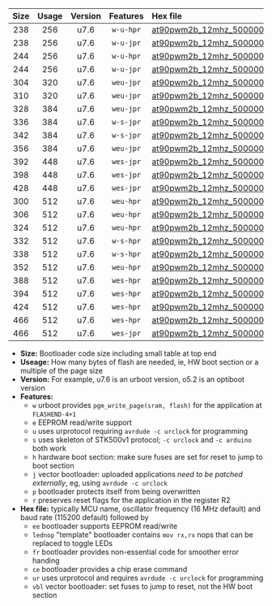 |Size|Usage|Version|Features|Hex file|
|:-:|:-:|:-:|:-:|:--|
|238|256|u7.6|`w-u-hpr`|[at90pwm2b_12mhz_500000bps_ur.hex](https://raw.githubusercontent.com/stefanrueger/urboot/main//at90pwm2b_12mhz_500000bps_ur.hex)|
|238|256|u7.6|`w-u-jpr`|[at90pwm2b_12mhz_500000bps_ur_vbl.hex](https://raw.githubusercontent.com/stefanrueger/urboot/main//at90pwm2b_12mhz_500000bps_ur_vbl.hex)|
|244|256|u7.6|`w-u-hpr`|[at90pwm2b_12mhz_500000bps_lednop_ur.hex](https://raw.githubusercontent.com/stefanrueger/urboot/main//at90pwm2b_12mhz_500000bps_lednop_ur.hex)|
|244|256|u7.6|`w-u-jpr`|[at90pwm2b_12mhz_500000bps_lednop_ur_vbl.hex](https://raw.githubusercontent.com/stefanrueger/urboot/main//at90pwm2b_12mhz_500000bps_lednop_ur_vbl.hex)|
|304|320|u7.6|`weu-jpr`|[at90pwm2b_12mhz_500000bps_ee_ur_vbl.hex](https://raw.githubusercontent.com/stefanrueger/urboot/main//at90pwm2b_12mhz_500000bps_ee_ur_vbl.hex)|
|310|320|u7.6|`weu-jpr`|[at90pwm2b_12mhz_500000bps_ee_lednop_ur_vbl.hex](https://raw.githubusercontent.com/stefanrueger/urboot/main//at90pwm2b_12mhz_500000bps_ee_lednop_ur_vbl.hex)|
|328|384|u7.6|`weu-jpr`|[at90pwm2b_12mhz_500000bps_ee_lednop_fr_ur_vbl.hex](https://raw.githubusercontent.com/stefanrueger/urboot/main//at90pwm2b_12mhz_500000bps_ee_lednop_fr_ur_vbl.hex)|
|336|384|u7.6|`w-s-jpr`|[at90pwm2b_12mhz_500000bps_vbl.hex](https://raw.githubusercontent.com/stefanrueger/urboot/main//at90pwm2b_12mhz_500000bps_vbl.hex)|
|342|384|u7.6|`w-s-jpr`|[at90pwm2b_12mhz_500000bps_lednop_vbl.hex](https://raw.githubusercontent.com/stefanrueger/urboot/main//at90pwm2b_12mhz_500000bps_lednop_vbl.hex)|
|356|384|u7.6|`weu-jpr`|[at90pwm2b_12mhz_500000bps_ee_lednop_fr_ce_ur_vbl.hex](https://raw.githubusercontent.com/stefanrueger/urboot/main//at90pwm2b_12mhz_500000bps_ee_lednop_fr_ce_ur_vbl.hex)|
|392|448|u7.6|`wes-jpr`|[at90pwm2b_12mhz_500000bps_ee_vbl.hex](https://raw.githubusercontent.com/stefanrueger/urboot/main//at90pwm2b_12mhz_500000bps_ee_vbl.hex)|
|398|448|u7.6|`wes-jpr`|[at90pwm2b_12mhz_500000bps_ee_lednop_vbl.hex](https://raw.githubusercontent.com/stefanrueger/urboot/main//at90pwm2b_12mhz_500000bps_ee_lednop_vbl.hex)|
|428|448|u7.6|`wes-jpr`|[at90pwm2b_12mhz_500000bps_ee_lednop_fr_vbl.hex](https://raw.githubusercontent.com/stefanrueger/urboot/main//at90pwm2b_12mhz_500000bps_ee_lednop_fr_vbl.hex)|
|300|512|u7.6|`weu-hpr`|[at90pwm2b_12mhz_500000bps_ee_ur.hex](https://raw.githubusercontent.com/stefanrueger/urboot/main//at90pwm2b_12mhz_500000bps_ee_ur.hex)|
|306|512|u7.6|`weu-hpr`|[at90pwm2b_12mhz_500000bps_ee_lednop_ur.hex](https://raw.githubusercontent.com/stefanrueger/urboot/main//at90pwm2b_12mhz_500000bps_ee_lednop_ur.hex)|
|324|512|u7.6|`weu-hpr`|[at90pwm2b_12mhz_500000bps_ee_lednop_fr_ur.hex](https://raw.githubusercontent.com/stefanrueger/urboot/main//at90pwm2b_12mhz_500000bps_ee_lednop_fr_ur.hex)|
|332|512|u7.6|`w-s-hpr`|[at90pwm2b_12mhz_500000bps.hex](https://raw.githubusercontent.com/stefanrueger/urboot/main//at90pwm2b_12mhz_500000bps.hex)|
|338|512|u7.6|`w-s-hpr`|[at90pwm2b_12mhz_500000bps_lednop.hex](https://raw.githubusercontent.com/stefanrueger/urboot/main//at90pwm2b_12mhz_500000bps_lednop.hex)|
|352|512|u7.6|`weu-hpr`|[at90pwm2b_12mhz_500000bps_ee_lednop_fr_ce_ur.hex](https://raw.githubusercontent.com/stefanrueger/urboot/main//at90pwm2b_12mhz_500000bps_ee_lednop_fr_ce_ur.hex)|
|388|512|u7.6|`wes-hpr`|[at90pwm2b_12mhz_500000bps_ee.hex](https://raw.githubusercontent.com/stefanrueger/urboot/main//at90pwm2b_12mhz_500000bps_ee.hex)|
|394|512|u7.6|`wes-hpr`|[at90pwm2b_12mhz_500000bps_ee_lednop.hex](https://raw.githubusercontent.com/stefanrueger/urboot/main//at90pwm2b_12mhz_500000bps_ee_lednop.hex)|
|424|512|u7.6|`wes-hpr`|[at90pwm2b_12mhz_500000bps_ee_lednop_fr.hex](https://raw.githubusercontent.com/stefanrueger/urboot/main//at90pwm2b_12mhz_500000bps_ee_lednop_fr.hex)|
|466|512|u7.6|`wes-hpr`|[at90pwm2b_12mhz_500000bps_ee_lednop_fr_ce.hex](https://raw.githubusercontent.com/stefanrueger/urboot/main//at90pwm2b_12mhz_500000bps_ee_lednop_fr_ce.hex)|
|466|512|u7.6|`wes-jpr`|[at90pwm2b_12mhz_500000bps_ee_lednop_fr_ce_vbl.hex](https://raw.githubusercontent.com/stefanrueger/urboot/main//at90pwm2b_12mhz_500000bps_ee_lednop_fr_ce_vbl.hex)|

- **Size:** Bootloader code size including small table at top end
- **Useage:** How many bytes of flash are needed, ie, HW boot section or a multiple of the page size
- **Version:** For example, u7.6 is an urboot version, o5.2 is an optiboot version
- **Features:**
  + `w` urboot provides `pgm_write_page(sram, flash)` for the application at `FLASHEND-4+1`
  + `e` EEPROM read/write support
  + `u` uses urprotocol requiring `avrdude -c urclock` for programming
  + `s` uses skeleton of STK500v1 protocol; `-c urclock` and `-c arduino` both work
  + `h` hardware boot section: make sure fuses are set for reset to jump to boot section
  + `j` vector bootloader: uploaded applications *need to be patched externally*, eg, using `avrdude -c urclock`
  + `p` bootloader protects itself from being overwritten
  + `r` preserves reset flags for the application in the register R2
- **Hex file:** typically MCU name, oscillator frequency (16 MHz default) and baud rate (115200 default) followed by
  + `ee` bootloader supports EEPROM read/write
  + `lednop` "template" bootloader contains `mov rx,rx` nops that can be replaced to toggle LEDs
  + `fr` bootloader provides non-essential code for smoother error handing
  + `ce` bootloader provides a chip erase command
  + `ur` uses urprotocol and requires `avrdude -c urclock` for programming
  + `vbl` vector bootloader: set fuses to jump to reset, not the HW boot section
